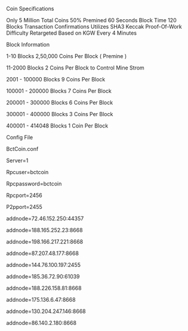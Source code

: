 Coin Specifications

Only 5 Million Total Coins 
50% Premined
60 Seconds Block Time
120 Blocks Transaction Confirmations
Utilizes SHA3 Keccak Proof-Of-Work
Difficulty Retargeted Based on KGW Every 4 Minutes

Block Information

1-10 Blocks	2,50,000 Coins Per Block ( Premine )

11-2000 Blocks 2 Coins Per Block to Control Mine Strom

2001 - 100000 Blocks 9 Coins Per Block

100001 - 200000 Blocks 7 Coins Per Block

200001 - 300000 Blocks 6 Coins Per Block

300001 - 400000 Blocks 3 Coins Per Block

400001 - 414048   Blocks 1 Coin Per Block



Config File


BctCoin.conf


Server=1

Rpcuser=bctcoin

Rpcpassword=bctcoin

Rpcport=2456

P2pport=2455

addnode=72.46.152.250:44357

addnode=188.165.252.23:8668

addnode=198.166.217.221:8668

addnode=87.207.48.177:8668

addnode=144.76.100.197:2455

addnode=185.36.72.90:61039

addnode=188.226.158.81:8668

addnode=175.136.6.47:8668

addnode=130.204.247.146:8668

addnode=86.140.2.180:8668

